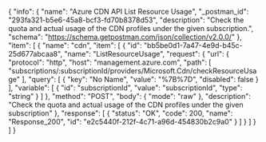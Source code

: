 {
  "info": {
    "name": "Azure CDN API List Resource Usage",
    "_postman_id": "293fa321-b5e6-45a8-bcf3-fd70b8378d53",
    "description": "Check the quota and actual usage of the CDN profiles under the given subscription.",
    "schema": "https://schema.getpostman.com/json/collection/v2.0.0/"
  },
  "item": [
    {
      "name": "cdn",
      "item": [
        {
          "id": "bb5be0d1-7a47-4e9d-b45c-25d677abcaa8",
          "name": "ListResourceUsage",
          "request": {
            "url": {
              "protocol": "http",
              "host": "management.azure.com",
              "path": [
                "subscriptions/:subscriptionId/providers/Microsoft.Cdn/checkResourceUsage"
              ],
              "query": [
                {
                  "key": "No Name",
                  "value": "%7B%7D",
                  "disabled": false
                }
              ],
              "variable": [
                {
                  "id": "subscriptionId",
                  "value": "subscriptionId",
                  "type": "string"
                }
              ]
            },
            "method": "POST",
            "body": {
              "mode": "raw"
            },
            "description": "Check the quota and actual usage of the CDN profiles under the given subscription"
          },
          "response": [
            {
              "status": "OK",
              "code": 200,
              "name": "Response_200",
              "id": "e2c5440f-212f-4c71-a96d-454830b2c9a0"
            }
          ]
        }
      ]
    }
  ]
}